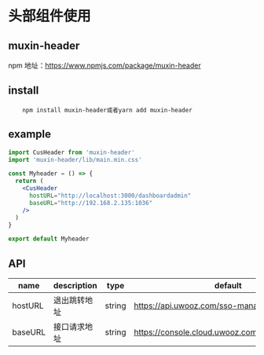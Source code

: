 # 头部组件使用

## muxin-header

npm 地址：https://www.npmjs.com/package/muxin-header

## install

```
	npm install muxin-header或者yarn add muxin-header
```

## example

```jsx
import CusHeader from 'muxin-header'
import 'muxin-header/lib/main.min.css'

const Myheader = () => {
  return (
    <CusHeader
      hostURL="http://localhost:3000/dashboardadmin"
      baseURL="http://192.168.2.135:1036"
    />
  )
}

export default Myheader
```

## API

| name    | description  | type   | default                                        |
| ------- | ------------ | ------ | ---------------------------------------------- |
| hostURL | 退出跳转地址 | string | https://api.uwooz.com/sso-manage               |
| baseURL | 接口请求地址 | string | https://console.cloud.uwooz.com/dashboardadmin |
